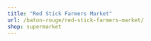 ```yaml
---
title: "Red Stick Farmers Market"
url: /baton-rouge/red-stick-farmers-market/
shop: supermarket
---
```

